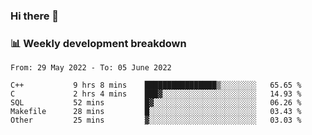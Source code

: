 ### Hi there 👋

### 📊 Weekly development breakdown
<!--START_SECTION:waka-->

```text
From: 29 May 2022 - To: 05 June 2022

C++           9 hrs 8 mins    ████████████████▒░░░░░░░░   65.65 %
C             2 hrs 4 mins    ███▓░░░░░░░░░░░░░░░░░░░░░   14.93 %
SQL           52 mins         █▓░░░░░░░░░░░░░░░░░░░░░░░   06.26 %
Makefile      28 mins         █░░░░░░░░░░░░░░░░░░░░░░░░   03.43 %
Other         25 mins         ▓░░░░░░░░░░░░░░░░░░░░░░░░   03.03 %
```

<!--END_SECTION:waka-->
